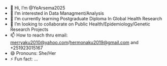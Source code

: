 - 👋 Hi, I’m @YeArsema2025
- 👀 I’m interested in Data Managment/Analysis
- 🌱 I’m currently learning Postgraduate Diploma In Global Health Research
- 💞️ I’m looking to collaborate on Public Health/Epidemiology/Genetic Research Projects
- 📫 How to reach thru email: merryaku2010@yahoo.com/hermonaku2019@gmail.com and +251923015167
- 😄 Pronouns: She/Her
- ⚡ Fun fact: ...

<!---
YeArsema2025/YeArsema2025 is a ✨ special ✨ repository because its `README.md` (this file) appears on your GitHub profile.
You can click the Preview link to take a look at your changes.
--->
